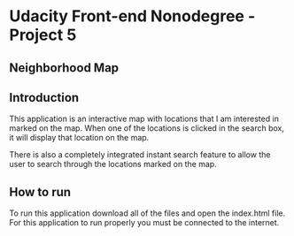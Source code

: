 # Udacity Front-end Nonodegree - Project 5
## Neighborhood Map

## Introduction
This application is an interactive map with locations that I am interested in marked on the map. When one of the locations is clicked in the search box, it will display that location on the map.

There is also a completely integrated instant search feature to allow the user to search through the locations marked on the map.

## How to run
To run this application download all of the files and open the index.html file. For this application to run properly you must be connected to the internet.
